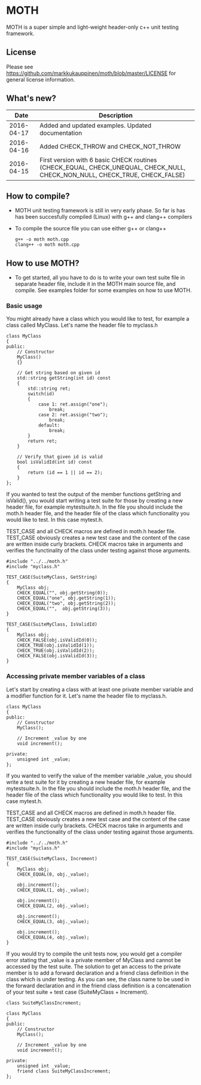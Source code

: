 # MOTH

MOTH is a super simple and light-weight header-only c++ unit testing framework.

## License

Please see https://github.com/markkukauppinen/moth/blob/master/LICENSE for general license information.

## What's new?

|Date|Description|
|----|-----------|
| 2016-04-17 | Added and updated examples. Updated documentation |
| 2016-04-16 | Added CHECK_THROW and CHECK_NOT_THROW |
| 2016-04-15 | First version with 6 basic CHECK routines (CHECK_EQUAL, CHECK_UNEQUAL, CHECK_NULL, CHECK_NON_NULL, CHECK_TRUE, CHECK_FALSE) |


## How to compile?

* MOTH unit testing framework is still in very early phase. So far is has has been succesfully compiled (Linux) with g++ and clang++ compilers
* To compile the source file you can use either g++ or clang++

    ```
    g++ -o moth moth.cpp
    clang++ -o moth moth.cpp
    ```

## How to use MOTH?

* To get started, all you have to do is to write your own test suite file in separate header file, include it in the MOTH main source file, and compile. See examples folder for some examples on how to use MOTH.

### Basic usage

You might already have a class which you would like to test, for example a class called MyClass. Let's name the header file to myclass.h

```
class MyClass
{
public:
    // Constructor
    MyClass()
    {}

    // Get string based on given id
    std::string getString(int id) const
    {
        std::string ret;
        switch(id)
        {
            case 1: ret.assign("one");
                break;
            case 2: ret.assign("two");
                break;
            default:
                break;
        }
        return ret;
    }
    
    // Verify that given id is valid
    bool isValidId(int id) const
    {
        return (id == 1 || id == 2);
    }
};
```

If you wanted to test the output of the member functions getString and isValid(), you would start writing a test suite for those by creating a new header file, for example mytestsuite.h. In the file you should include the moth.h header file, and the header file of the class which functionality you would like to test. In this case mytest.h.

TEST_CASE and all CHECK macros are defined in moth.h header file. TEST_CASE obviously creates a new test case and the content of the case are written inside curly brackets. CHECK macros take in arguments and verifies the functinality of the class under testing against those arguments.

```
#include "../../moth.h"
#include "myclass.h"

TEST_CASE(SuiteMyClass, GetString)
{
    MyClass obj;
    CHECK_EQUAL("", obj.getString(0));
    CHECK_EQUAL("one", obj.getString(1));
    CHECK_EQUAL("two", obj.getString(2));
    CHECK_EQUAL("",  obj.getString(3));
}

TEST_CASE(SuiteMyClass, IsValidId)
{
    MyClass obj;
    CHECK_FALSE(obj.isValidId(0));
    CHECK_TRUE(obj.isValidId(1));
    CHECK_TRUE(obj.isValidId(2));
    CHECK_FALSE(obj.isValidId(3));
}
```

### Accessing private member variables of a class

Let's start by creating a class with at least one private member variable and a modifier function for it. Let's name the header file to myclass.h.

```
class MyClass
{
public:
    // Constructor
    MyClass();

    // Increment _value by one
    void increment();

private:
    unsigned int _value;
};
```

If you wanted to verify the value of the member variable _value, you should write a test suite for it by creating a new header file, for example mytestsuite.h. In the file you should include the moth.h header file, and the header file of the class which functionality you would like to test. In this case mytest.h.

TEST_CASE and all CHECK macros are defined in moth.h header file. TEST_CASE obviously creates a new test case and the content of the case are written inside curly brackets. CHECK macros take in arguments and verifies the functionality of the class under testing against those arguments.

```
#include "../../moth.h"
#include "myclass.h"

TEST_CASE(SuiteMyClass, Increment)
{
    MyClass obj;
    CHECK_EQUAL(0, obj._value);

    obj.increment();
    CHECK_EQUAL(1, obj._value);

    obj.increment();
    CHECK_EQUAL(2, obj._value);

    obj.increment();
    CHECK_EQUAL(3, obj._value);

    obj.increment();
    CHECK_EQUAL(4, obj._value);
}
```

If you would try to compile the unit tests now, you would get a compiler error stating that _value is a private member of MyClass and cannot be accessed by the test suite. The solution to get an access to the private member is to add a forward declaration and a friend class definition in the class which is under testing. As you can see, the class name to be used in the forward declaration and in the friend class definition is a concatenation of your test suite + test case (SuiteMyClass + Increment).

```
class SuiteMyClassIncrement;

class MyClass
{
public:
    // Constructor
    MyClass();

    // Increment _value by one
    void increment();

private:
    unsigned int _value;
    friend class SuiteMyClassIncrement;
};
```

